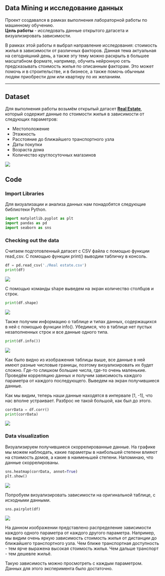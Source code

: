 ## Data Mining и исследование данных

Проект создавался в рамках выполнения лабораторной работы по машинному обучению.   
**Цель работы** - исследовать данные открытого датасета и визуализировать зависимости.

В рамках этой работы я выбрал направление исследования: стоимость жилья в зависимости от различных факторов. Данная тема актуальная на сегодняшний день, а также эту тему можно раскрыть в большее масштабном формате, например, обучить нейронную сеть предсказывать стоимость жилья по описанным факторам. 
Это может помочь и в строительстве, и в бизнесе, а также помочь обычным людям приобрести дом или квартиру по их желаниям.

---

## Dataset

Для выполнения работы возьмём открытый датасет [**Real Estate**](https://www.kaggle.com/datasets/quantbruce/real-estate-price-prediction), который содержит данные по стоимости жилья в зависимости от следующих параметров: 

*   Местоположение
*   Этажность
*   Расстояние до ближайшего транспортного узла
*   Даты покупки
*   Возраста дома
*   Количество круглосуточных магазинов

![](https://33333.cdn.cke-cs.com/kSW7V9NHUXugvhoQeFaf/images/510e16bd2b1a59a15bceae4fd9056b2e1935fe4229f5be37.png)

## Code

### Import Libraries

Для визуализации и анализа данных нам понадобятся следующие библиотеки Python.

```python
import matplotlib.pyplot as plt
import pandas as pd
import seaborn as sns
```

### Checking out the data

Считаем подготовленный датасет с CSV файла с помощью функции read\_csv. С помощью функции print() выводим табличку в консоль. 

```python
df = pd.read_csv('./Real estate.csv')
print(df)
```

![](https://33333.cdn.cke-cs.com/kSW7V9NHUXugvhoQeFaf/images/1dda272ce03252ccc3fa7dc2928f1a4eaf114568b2430ca3.png)

С помощью команды shape выведем на экран количество столбцов и строк.

```python
print(df.shape)
```

![](https://33333.cdn.cke-cs.com/kSW7V9NHUXugvhoQeFaf/images/4cf27aa0354a9d385596df85136c3d30964647e60e7f9458.png)

Также получим информацию о таблице и типах данных, содержащихся в ней с помощью функции info(). Убедимся, что в таблице нет пустых незаполненных строк и все данные одного типа.

```python
print(df.info())
```

![](https://33333.cdn.cke-cs.com/kSW7V9NHUXugvhoQeFaf/images/fc50eb2b1a052f5f04da3c78a456a5fc168fea42816adbc2.png)

Как было видно из изображения таблицы выше, все данные в ней имеют разные числовые границы, поэтому визуализировать их будет сложно. Где-то слишком большие числа, где-то очень маленькие. Проведём корреляцию данных и получим зависимость каждого параметра от каждого последующего. Выведем на экран получившиеся данные. 

Как мы видим, теперь наши данные находятся в интервале \[1, -1\], что нас вполне устраивает. Разброс не такой большой, как был до этого.

```python
corrData = df.corr()
print(corrData)
```

![](https://33333.cdn.cke-cs.com/kSW7V9NHUXugvhoQeFaf/images/bfc186f96f186120f294e759e3af4a52d57027a607e46b0c.png)

### Data visualization

Визуализируем получившиеся скоррелированные данные. На графике мы можем наблюдать, какие параметры в наибольшей степени влияют на стоимость домов, а какие в наименьшей степени. Напоминаю, что данные скоррелированы.

```python
sns.heatmap(corrData, annot=True)
plt.show()
```

![](https://33333.cdn.cke-cs.com/kSW7V9NHUXugvhoQeFaf/images/6058c56fec4f5272a861a7134efb203ac5ff4f0d3638b9d3.png)

Попробуем визуализировать зависимости на оригинальной таблице, с исходными данными.

```python
sns.pairplot(df)
```

![](https://33333.cdn.cke-cs.com/kSW7V9NHUXugvhoQeFaf/images/fb50c74727baa3c5b6513c82f9d726a7fcdf3473d00e34ab.png)

На данном изображении представлено распределение зависимости каждого одного параметра от каждого другого параметра. Например, мы видим очень яркую зависимость стоимость жилья от дистанции до ближайшего транспортного узла. Чем ближе транспортная доступность - тем ярче выражена высокая стоимость жилья. Чем дальше транспорт - тем дешевле жильё. 

Такую зависимость можно просмотреть с каждым параметром. Данных для этого эксперимента было достаточно.
